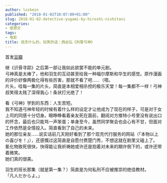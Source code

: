 ```yaml
---
author: loikein
published: "2018-01-02T10:07:00+01:00"
slug: 2018-01-02-detective-yugami-by-hiroshi-nishitani
categories:
- 感想文
tags:
- 电影
title: 信念什么的，玩笑的话：西谷弘《刑警弓神》
---
```

首发[豆瓣](https://movie.douban.com/review/8961031/)  
  
  
继《识骨寻踪》之后第一部让我如此欲罢不能的单元剧。  
弓神真是太棒了，他和羽生的互动甚至给我一种福尔摩斯和华生的感觉。原作漫画的评价好像两极化得有些厉害，那就不看了吧……（喂。  
片头，哇每一集的片头，简直是本相爱相杀控的极乐天堂！每一集都不一样！弓神叔笑得太贱了深得我心！条状打光绝了！  
  
看《弓神》学到的东西：人生苦短。  
我不知道弓神年轻的时候有着什么样的设定才让他成为了现在的样子，可是对于女上司的同感十分切身。眼睁睁看着亲友死在面前，翻阅对方推特小号里没有说出口的怀念，最后也只能骂一声笨蛋；单身至今，虽然同学聚会也会心有不甘，但面对工作依然是全情投入。简直看到了自己的未来。  
她的那位亲友……说实话前几天刚好看到了那个现充代行服务的网站（「本物以上の喜びを！」），还感慨过这简直是自愿付费楚门秀，不想这就在剧里又碰上了。  
氰化物致死很快，快得能让我祈祷她或许还是抱着对未来的期许倒下的，或许还带着微笑。  
她们真的很美。  
  
羽生的班长那集（就是第一集？）简直是为何私刑不应被推崇的绝佳教材。  
「凡人だからよ。」

